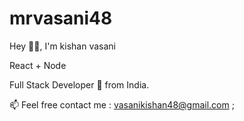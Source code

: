 # mrvasani48
 Hey 👋🏽, I'm kishan vasani

 React + Node 
 
 Full Stack Developer 🚀 from India. 

📫 Feel free contact me : vasanikishan48@gmail.com ;
